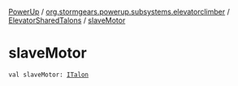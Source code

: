 [PowerUp](../../index.md) / [org.stormgears.powerup.subsystems.elevatorclimber](../index.md) / [ElevatorSharedTalons](index.md) / [slaveMotor](./slave-motor.md)

# slaveMotor

`val slaveMotor: `[`ITalon`](../../org.stormgears.utils.talons/-i-talon/index.md)